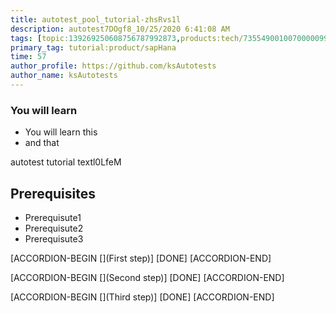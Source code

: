 ```yaml
---
title: autotest_pool_tutorial-zhsRvs1l
description: autotest7DOgf8_10/25/2020 6:41:08 AM
tags: [topic:139269250608756787992873,products:tech/73554900100700000996,tutorial:experience/advanced]
primary_tag: tutorial:product/sapHana
time: 57
author_profile: https://github.com/ksAutotests
author_name: ksAutotests
---
```

### You will learn
- You will learn this
- and that

autotest tutorial textl0LfeM

## Prerequisites
- Prerequisute1
- Prerequisute2
- Prerequisute3

[ACCORDION-BEGIN [](First step)]
[DONE]
[ACCORDION-END]

[ACCORDION-BEGIN [](Second step)]
[DONE]
[ACCORDION-END]

[ACCORDION-BEGIN [](Third step)]
[DONE]
[ACCORDION-END]

